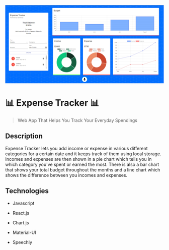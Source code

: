 <img src="Images/ExpenseTracker.png"/>

# 📊 Expense Tracker 📊

> Web App That Helps You Track Your Everyday Spendings

## Description

Expense Tracker lets you add income or expense in various different categories for a certain date and it keeps track of them using local storage. Incomes and expenses are then shown in a pie chart which tells you in which category you've spent or earned the most. There is also a bar chart that shows your total budget throughout the months and a line chart which shows the difference between you incomes and expenses.

## Technologies

- Javascript

- React.js

- Chart.js

- Material-UI

- Speechly
